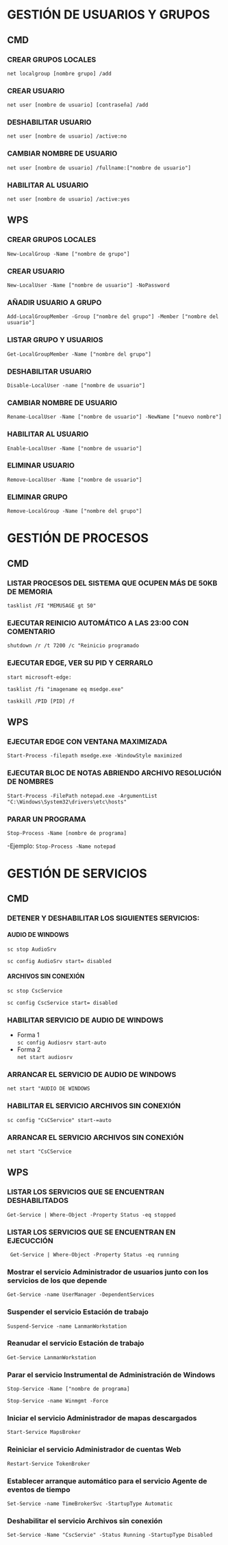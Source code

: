 # GESTIÓN DE USUARIOS Y GRUPOS

## **CMD**

### CREAR GRUPOS LOCALES
`net localgroup [nombre grupo] /add`

### CREAR USUARIO
`net user [nombre de usuario] [contraseña] /add`  
  
### DESHABILITAR USUARIO
`net user [nombre de usuario] /active:no` 

### CAMBIAR NOMBRE DE USUARIO
`net user [nombre de usuario] /fullname:["nombre de usuario"]`

### HABILITAR AL USUARIO
`net user [nombre de usuario] /active:yes`

  
## **WPS**

### CREAR GRUPOS LOCALES
`New-LocalGroup -Name ["nombre de grupo"]`

### CREAR USUARIO
`New-LocalUser -Name ["nombre de usuario"] -NoPassword`

### AÑADIR USUARIO A GRUPO
`Add-LocalGroupMember -Group ["nombre del grupo"] -Member ["nombre del usuario"]`

### LISTAR GRUPO Y USUARIOS
`Get-LocalGroupMember -Name ["nombre del grupo"]`

### DESHABILITAR USUARIO
`Disable-LocalUser -name ["nombre de usuario"]`

### CAMBIAR NOMBRE DE USUARIO
`Rename-LocalUser -Name ["nombre de usuario"] -NewName ["nuevo nombre"]`

### HABILITAR AL USUARIO
`Enable-LocalUser -Name ["nombre de usuario"]`

### ELIMINAR USUARIO
`Remove-LocalUser -Name ["nombre de usuario"]`

### ELIMINAR GRUPO
`Remove-LocalGroup -Name ["nombre del grupo"]`


# GESTIÓN DE PROCESOS

## **CMD**

### LISTAR PROCESOS DEL SISTEMA QUE OCUPEN MÁS DE 50KB DE MEMORIA
`tasklist /FI "MEMUSAGE gt 50"`

### EJECUTAR REINICIO AUTOMÁTICO A LAS 23:00 CON COMENTARIO
`shutdown /r /t 7200 /c "Reinicio programado`

### EJECUTAR EDGE, VER SU PID Y CERRARLO
`start microsoft-edge:`  

`tasklist /fi "imagename eq msedge.exe"`  

`taskkill /PID [PID] /f`


## **WPS**

### EJECUTAR EDGE CON VENTANA MAXIMIZADA
`Start-Process -filepath msedge.exe -WindowStyle maximized`

### EJECUTAR BLOC DE NOTAS ABRIENDO ARCHIVO RESOLUCIÓN DE NOMBRES
`Start-Process -FilePath notepad.exe -ArgumentList "C:\Windows\System32\drivers\etc\hosts"`


### PARAR UN PROGRAMA
`Stop-Process -Name [nombre de programa]`  

-Ejemplo: `Stop-Process -Name notepad`


# GESTIÓN DE SERVICIOS

## **CMD**
### DETENER Y DESHABILITAR LOS SIGUIENTES SERVICIOS:

#### AUDIO DE WINDOWS
`sc stop AudioSrv`  

`sc config AudioSrv start= disabled`
#### ARCHIVOS SIN CONEXIÓN
`sc stop CscService`  

`sc config CscService start= disabled`

### HABILITAR SERVICIO DE AUDIO DE WINDOWS
- Forma 1  
`sc config Audiosrv start-auto`  
- Forma 2  
`net start audiosrv`

### ARRANCAR EL SERVICIO DE AUDIO DE WINDOWS
`net start "AUDIO DE WINDOWS`

### HABILITAR EL SERVICIO ARCHIVOS SIN CONEXIÓN
`sc config "CsCService" start-=auto`

### ARRANCAR EL SERVICIO ARCHIVOS SIN CONEXIÓN
`net start "CsCService`

## **WPS**

### LISTAR LOS SERVICIOS QUE SE ENCUENTRAN DESHABILITADOS
`Get-Service | Where-Object -Property Status -eq stopped`

### LISTAR LOS SERVICIOS QUE SE ENCUENTRAN EN EJECUCCIÓN
` Get-Service | Where-Object -Property Status -eq running`

### Mostrar el servicio Administrador de usuarios junto con los servicios de los que depende
`Get-Service -name UserManager -DependentServices`

### Suspender el servicio Estación de trabajo
`Suspend-Service -name LanmanWorkstation`

### Reanudar el servicio Estación de trabajo
`Get-Service LanmanWorkstation`

### Parar  el  servicio  Instrumental  de Administración  de  Windows 
`Stop-Service -Name ["nombre de programa]`  

`Stop-Service -name Winmgmt -Force`

### Iniciar  el  servicio  Administrador  de  mapas  descargados  
`Start-Service MapsBroker`

### Reiniciar el servicio Administrador de cuentas Web
`Restart-Service TokenBroker`

### Establecer  arranque  automático  para  el  servicio  Agente  de  eventos  de tiempo
`Set-Service -name TimeBrokerSvc -StartupType Automatic`

### Deshabilitar el servicio Archivos sin conexión
`Set-Service -Name "CscServie" -Status Running -StartupType Disabled`  
